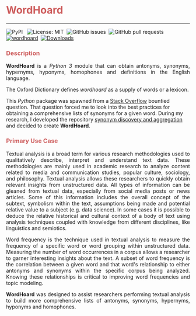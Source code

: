 <h1 style="color:IndianRed;"><strong> WordHoard </strong></h1>

---


![PyPI](https://img.shields.io/pypi/v/wordhoard) &nbsp;
![License: MIT](https://img.shields.io/github/license/johnbumgarner/wordhoard)&nbsp;
![GitHub issues](https://img.shields.io/github/issues/johnbumgarner/wordhoard)&nbsp;
![GitHub pull requests](https://img.shields.io/github/issues-pr/johnbumgarner/wordhoard)&nbsp;
[![wordhoard](https://snyk.io/advisor/python/wordhoard/badge.svg)](https://snyk.io/advisor/python/wordhoard)&nbsp;
[![Downloads](https://static.pepy.tech/personalized-badge/wordhoard?period=total&units=international_system&left_color=grey&right_color=brightgreen&left_text=Total%20Downloads)](https://pepy.tech/project/wordhoard)&nbsp;


<h3 style="color:IndianRed;">Description</h3>

<p align="justify"> 
	<strong>WordHoard</strong> is a <i>Python 3</i> module that can obtain antonyms, synonyms, hypernyms, hyponyms, homophones and definitions in the English language. 
</p>


<p align="justify">
The Oxford Dictionary defines <i>wordhoard</i> as a supply of words or a lexicon. 
  
This <i>Python</i> package was spawned from a <a href="https://stackoverflow.com/questions/63705803/merge-related-words-in-nlp/63771196#63771196">Stack Overflow</a> bountied question.  That question forced me to look into the best practices for obtaining a comprehensive lists of synonyms for a given word.  During my research, I developed the repository <a href="https://github.com/johnbumgarner/synonyms_discovery_aggregation">synonym discovery and aggregation</a> and decided to create <strong>WordHoard</strong>.
</p>


<h3 style="color:IndianRed;">Primary Use Case</h3>

<p align="justify"> 
Textual analysis is a broad term for various research methodologies used to qualitatively describe, interpret and understand text data. These methodologies are mainly used in academic research to analyze content related to media and communication studies, popular culture, sociology, and philosophy. Textual analysis allows these researchers to quickly obtain relevant insights from unstructured data. All types of information can be gleaned from textual data, especially from social media posts or news articles. Some of this information includes the overall concept of the subtext, symbolism within the text, assumptions being made and potential relative value to a subject (e.g. data science). In some cases it is possible to deduce the relative historical and cultural context of a body of text using analysis techniques coupled with knowledge from different disciplines, like linguistics and semiotics.
</p>
  
<p align="justify"> 
Word frequency is the technique used in textual analysis to measure the frequency of a specific word or word grouping within unstructured data. Measuring the number of word occurrences in a corpus allows a researcher to garner interesting insights about the text. A subset of word frequency is the correlation between a given word and that word's relationship to either antonyms and synonyms within the specific corpus being analyzed. Knowing these relationships is critical to improving word frequencies and topic modeling.
</p>

<p align="justify"> 
<strong>WordHoard</strong> was designed to assist researchers performing textual analysis to build more comprehensive lists of antonyms, synonyms, hypernyms, hyponyms and homophones.
</p>